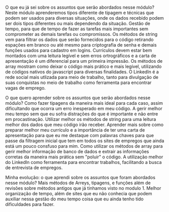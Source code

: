
O que eu já sei sobre os assuntos que serão abordados nesse módulo?
Neste módulo aprenderemos tipos diferente de tipagem e técnicas que podem ser usados para diversas situações, onde os dados recebido podem ser dois tipos diferentes ou mais dependendo da situação.
Gestão de tempo, para que de tempo de fazer as tarefas mais importantes sem comprometer as demais tarefas ou compromissos.
Os métodos de string vem para filtrar os dados que serão fornecidos para o código retirando espações em branco ou até mesmo para criptografia de senha e demais funções usados para cadastro em logins.
Currículos devem estar bem montados com uma leitura legível e sem erros ortrográficos e a carta de apresentação é um diferencial para um primeira impressão.
Os métodos de array mostram como deixar o código mais prático e mais legível, utilizando de códigos nativos do javascript para diversas finalidades.
O LinkedIn é a rede social mais utlizada para meio de trabalho, tanto para divulgação de suas conquistas no meio de trabalho como ferramenta para encontrar vagas de emprego.

O que quero aprender sobre os assuntos que serão abordados nesse módulo?
Como fazer tipagens da maneira mais ideal para cada caso, assim dificultando que ocorra um erro inesperado em meu código.
A gerir melhor meu tempo sem que eu sofra distrações do que é importante e não entre em procastinação.
Utilizar melhor os métodos de string para uma leitura melhor dos dados que meu código irão receber.
Aprender mais sobre como preparar melhor meu currículo e a importância de ter uma carta de apresentação para que eu me destaque com palavras chaves para que passe da filtragem inicial que tem em todos os sites de empregos que ainda está um pouco consfuso para mim.
Como utilizar os métodos de array para gerir melhor informação de banco de dados e extrair as informações corretas da maneira mais prática sem "poluir" o código.
A utilização melhor do LinkedIn como ferramenta para encontrar trabalhos, facilitando a busca de entrevista de empregos.

Minha evolução: o que aprendi sobre os assuntos que foram abordados nesse módulo?
Mais métodos de Arreys, tipagens, e funções além de revisões sobre métodos antigos que já tinhamos visto no modulo 1.
Melhor organização de tempo, além de sites que eu não conhecia que podem auxiliar nessa gestão do meu tempo coisa que eu ainda tenho tido dificuldades para fazer.

